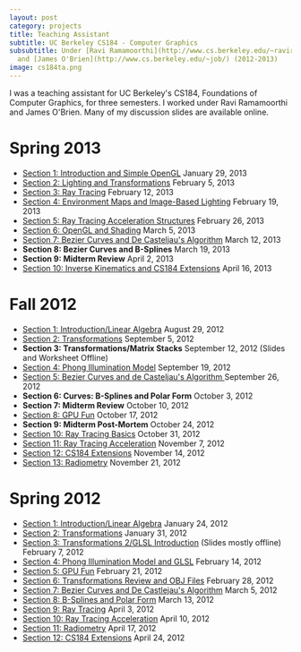 ```yaml
---
layout: post
category: projects
title: Teaching Assistant
subtitle: UC Berkeley CS184 - Computer Graphics
subsubtitle: Under [Ravi Ramamoorthi](http://www.cs.berkeley.edu/~ravir/)
  and [James O'Brien](http://www.cs.berkeley.edu/~job/) (2012-2013)
image: cs184ta.png
---
```

I was a teaching assistant for UC Berkeley's CS184, Foundations of 
Computer Graphics, for three semesters. I worked under Ravi Ramamoorthi
and James O'Brien. Many of my discussion slides are available online.

# Spring 2013
- [Section 1: Introduction and Simple OpenGL](http://s3.brandonwang.net/teaching/cs184sp13/s1.html) January 29, 2013
- [Section 2: Lighting and Transformations](http://s3.brandonwang.net/teaching/cs184sp13/s2.html) February 5, 2013
- [Section 3: Ray Tracing](http://s3.brandonwang.net/teaching/cs184sp13/s3.html) February 12, 2013
- [Section 4: Environment Maps and Image-Based Lighting](http://s3.brandonwang.net/teaching/cs184sp13/s4.html) February 19, 2013
- [Section 5: Ray Tracing Acceleration Structures](http://s3.brandonwang.net/teaching/cs184sp13/s5.html) February 26, 2013
- [Section 6: OpenGL and Shading](http://s3.brandonwang.net/teaching/cs184sp13/s6.html) March 5, 2013
- [Section 7: Bezier Curves and De Casteljau's Algorithm](http://s3.brandonwang.net/teaching/cs184sp13/s7.html) March 12, 2013
- **Section 8: Bezier Curves and B-Splines** March 19, 2013
- **Section 9: Midterm Review** April 2, 2013
- [Section 10: Inverse Kinematics and CS184 Extensions](http://s3.brandonwang.net/teaching/cs184sp13/s10.html) April 16, 2013

# Fall 2012

- [Section 1: Introduction/Linear Algebra](http://s3.brandonwang.net.s3-us-west-1.amazonaws.com/teaching/cs184fa12/s1.html) August 29, 2012
- [Section 2: Transformations](http://s3.brandonwang.net.s3-us-west-1.amazonaws.com/teaching/cs184fa12/s2.html) September 5, 2012
- **Section 3: Transformations/Matrix Stacks** September 12, 2012 (Slides and Worksheet Offline)
- [Section 4: Phong Illumination Model](http://s3.brandonwang.net.s3-us-west-1.amazonaws.com/teaching/cs184fa12/s4.html) September 19, 2012
- [Section 5: Bezier Curves and de Casteljau's Algorithm ](http://s3.brandonwang.net.s3-us-west-1.amazonaws.com/teaching/cs184fa12/s5.html) September 26, 2012
- **Section 6: Curves: B-Splines and Polar Form** October 3, 2012
- **Section 7: Midterm Review** October 10, 2012
- [Section 8: GPU Fun](http://s3.brandonwang.net.s3-us-west-1.amazonaws.com/teaching/cs184fa12/s8.html) October 17, 2012
- **Section 9: Midterm Post-Mortem** October 24, 2012
- [Section 10: Ray Tracing Basics](http://s3.brandonwang.net.s3-us-west-1.amazonaws.com/teaching/cs184fa12/s10.html) October 31, 2012
- [Section 11: Ray Tracing Acceleration](http://s3.brandonwang.net.s3-us-west-1.amazonaws.com/teaching/cs184fa12/s11.html) November 7, 2012
- [Section 12: CS184 Extensions](http://s3.brandonwang.net.s3-us-west-1.amazonaws.com/teaching/cs184fa12/s12.html) November 14, 2012
- [Section 13: Radiometry](http://s3.brandonwang.net.s3-us-west-1.amazonaws.com/teaching/cs184fa12/s13.html) November 21, 2012

# Spring 2012

- [Section 1: Introduction/Linear Algebra](http://s3.brandonwang.net.s3-us-west-1.amazonaws.com/teaching/cs184sp12/s1.html) January 24, 2012
- [Section 2: Transformations](http://s3.brandonwang.net.s3-us-west-1.amazonaws.com/teaching/cs184sp12/s2.html) January 31, 2012
- [Section 3: Transformations 2/GLSL Introduction](http://s3.brandonwang.net.s3-us-west-1.amazonaws.com/teaching/cs184sp12/s3.html) (Slides mostly offline) February 7, 2012
- [Section 4: Phong Illumination Model and GLSL](http://s3.brandonwang.net.s3-us-west-1.amazonaws.com/teaching/cs184sp12/s4.html) February 14, 2012
- [Section 5: GPU Fun](http://s3.brandonwang.net.s3-us-west-1.amazonaws.com/teaching/cs184sp12/s5.html) February 21, 2012
- [Section 6: Transformations Review and OBJ Files](http://s3.brandonwang.net.s3-us-west-1.amazonaws.com/teaching/cs184sp12/s6.html) February 28, 2012
- [Section 7: Bezier Curves and De Castlejau's Algorithm](http://s3.brandonwang.net.s3-us-west-1.amazonaws.com/teaching/cs184sp12/s7.html) March 5, 2012
- [Section 8: B-Splines and Polar Form](http://s3.brandonwang.net.s3-us-west-1.amazonaws.com/teaching/cs184sp12/s8.html) March 13, 2012
- [Section 9: Ray Tracing](http://s3.brandonwang.net.s3-us-west-1.amazonaws.com/teaching/cs184sp12/s9.html) April 3, 2012
- [Section 10: Ray Tracing Acceleration](http://s3.brandonwang.net.s3-us-west-1.amazonaws.com/teaching/cs184sp12/s10.html) April 10, 2012
- [Section 11: Radiometry](http://s3.brandonwang.net.s3-us-west-1.amazonaws.com/teaching/cs184sp12/s11.html) April 17, 2012
- [Section 12: CS184 Extensions](http://s3.brandonwang.net.s3-us-west-1.amazonaws.com/teaching/cs184sp12/s12.html) April 24, 2012
